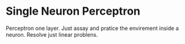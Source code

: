 # Single Neuron Perceptron
Perceptron one layer. Just assay and pratice the envirement inside a neuron. Resolve just linear problens.
